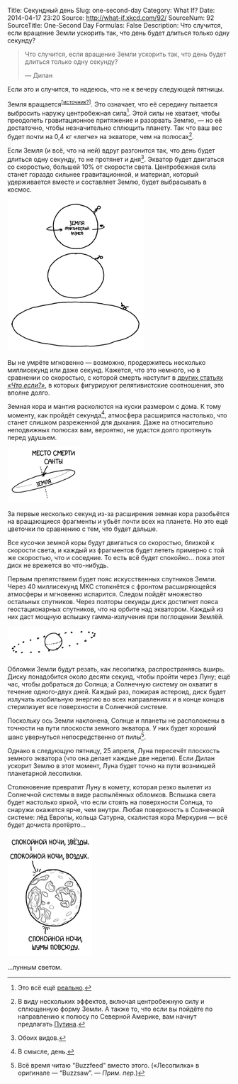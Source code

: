Title: Секундный день
Slug: one-second-day
Category: What If?
Date: 2014-04-17 23:20
Source: http://what-if.xkcd.com/92/
SourceNum: 92
SourceTitle: One-Second Day
Formulas: False
Description: Что случится, если вращение Земли ускорить так, что день будет длиться только одну секунду?

> Что случится, если вращение Земли ускорить так, что день будет длиться только одну секунду?
>
> — Дилан

Если это и случится, то надеюсь, что не к вечеру следующей пятницы.

Земля вращается<sup>[[источник?](http://www.timecube.com/)]</sup>. Это означает, что её середину пытается выбросить наружу центробежная сила[^1]. Этой силы не хватает, чтобы преодолеть гравитационное притяжение и разорвать Землю, — но её достаточно, чтобы незначительно сплющить планету. Так что ваш вес будет почти на 0,4 кг «легче» на экваторе, чем на полюсах[^2].

[^1]: Это всё ещё [реально](http://xkcd.ru/123/).
[^2]: В виду нескольких эффектов, включая центробежную силу и сплющенную форму Земли. А также то, что если вы пойдёте по направлению к полюсу по Северной Америке, вам начнут предлагать [Путина](http://ru.wikipedia.org/wiki/Путин_(блюдо)).

Если Земля (и всё, что на ней) вдруг разгонится так, что день будет длиться одну секунду, то не протянет и дня[^3]. Экватор будет двигаться со скоростью, большей 10% от скорости света. Центробежная сила станет гораздо сильнее гравитационной, и материал, который удерживается вместе и составляет Землю, будет выбрасывать в космос.

[^3]: Обоих видов.

![](/uploads/092-one-second-day/day_apart_ru.png "Если лечь, когда это произойдёт, то из-за странностей геометрии конец наступит в кувырках через голову и через ноги.")

Вы не умрёте мгновенно — возможно, продержитесь несколько миллисекунд или даже секунд. Кажется, что это немного, но в сравнении со скоростью, с которой смерть наступит в [других статьях *«Что если?»*](/relativistic-baseball/), в которых фигурируют релятивистские соотношения, это вполне долго.

Земная кора и мантия расколются на куски размером с дома. К тому моменту, как пройдёт секунда[^4], атмосфера расширится настолько, что станет слишком разреженной для дыхания. Даже на относительно неподвижных полюсах вам, вероятно, не удастся долго протянуть перед удушьем.

[^4]: В смысле, день.

![](/uploads/092-one-second-day/day_polar_ru.png "Его смерть не имела к этому отношения: он утонул годами ранее из-за несчастного случая.")

За первые несколько секунд из-за расширения земная кора разобьётся на вращающиеся фрагменты и убьёт почти всех на планете. Но это ещё цветочки по сравнению с тем, что будет дальше.

Все кусочки земной коры будут двигаться со скоростью, близкой к скорости света, и каждый из фрагментов будет лететь примерно с той же скоростью, что и соседние. То есть всё будет спокойно… пока этот диск не врежется во что-нибудь.

Первым препятствием будет пояс искусственных спутников Земли. Через 40 миллисекунд МКС столкнётся с фронтом расширяющейся атмосферы и мгновенно испарится. Следом пойдёт множество остальных спутников. Через полторы секунды диск достигнет пояса геостационарных спутников, что на орбите над экватором. Каждый из них даст мощную вспышку гамма-излучения при поглощении Землёй.

![](/uploads/092-one-second-day/day_geo.png "Спутники сплетаются в настоящий Ловец Снов из передач Говарда Стерна.")

Обломки Земли будут резать, как лесопилка, распространяясь вширь. Диску понадобится около десяти секунд, чтобы пройти через Луну; ещё час, чтобы добраться до Солнца; а Солнечную систему он охватит в течение одного-двух дней. Каждый раз, пожирая астероид, диск будет излучать изобильную энергию во всех направлениях и в конце концов стерилизует все поверхности в Солнечной системе.

Поскольку ось Земли наклонена, Солнце и планеты не расположены в точности на пути плоскости земного экватора. У них будет хороший шанс увернуться непосредственно от пилы[^5].

[^5]: Всё время читаю "Buzzfeed" вместо этого. («Лесопилка» в оригинале — “Buzzsaw”. — *Прим. пер.*)

Однако в следующую пятницу, 25 апреля, Луна пересечёт плоскость земного экватора (что она делает каждые две недели). Если Дилан ускорит Землю в этот момент, Луна будет точно на пути возникшей планетарной лесопилки.

Столкновение превратит Луну в комету, которая резко вылетит из Солнечной системы в виде распылённых обломков. Вспышка света будет настолько яркой, что если стоять на поверхности Солнца, то снаружи окажется ярче, чем внутри. Любая поверхность в Солнечной системе: лёд Европы, кольца Сатурна, скалистая кора Меркурия — всё будет дочиста протёрто…

![](/uploads/092-one-second-day/day_goodnight_ru.png "Не могу читать «Спокойной ночи, луна» кому-либо без окончания «Спокойной ночи, Найт Вэйл. Спокойной ночи».")

…лунным светом.
